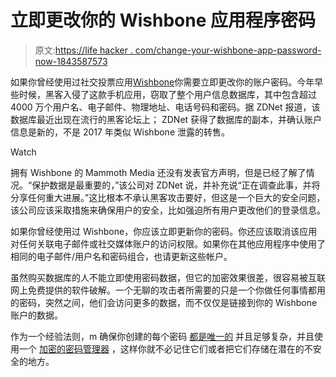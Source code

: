 # 立即更改你的 Wishbone 应用程序密码

> 原文:[https://life hacker . com/change-your-wishbone-app-password-now-1843587573](https://lifehacker.com/change-your-wishbone-app-password-now-1843587573)

如果你曾经使用过社交投票应用[Wishbone](https://wishbone.io/)你需要立即更改你的账户密码。今年早些时候，黑客入侵了这款手机应用，窃取了整个用户信息数据库，其中包含超过 4000 万个用户名、电子邮件、物理地址、电话号码和密码。据 ZDNet 报道，该数据库最近出现在流行的黑客论坛上； ZDNet 获得了数据库的副本，并确认账户信息是新的，不是 2017 年类似 Wishbone 泄露的转售。

Watch

拥有 Wishbone 的 Mammoth Media 还没有发表官方声明，但是已经了解了情况。“保护数据是最重要的，”该公司对 ZDNet 说，并补充说“正在调查此事，并将分享任何重大进展。”这比根本不承认黑客攻击要好，但这是一个巨大的安全问题，该公司应该采取措施来确保用户的安全，比如强迫所有用户更改他们的登录信息。

如果你曾经使用过 Wishbone，你应该立即更新你的密码。你还应该取消该应用对任何关联电子邮件或社交媒体账户的访问权限。如果你在其他应用程序中使用了相同的电子邮件/用户名和密码组合，也请更新这些帐户。

虽然购买数据库的人不能立即使用密码数据，但它的加密效果很差，很容易被互联网上免费提供的软件破解。一个无聊的攻击者所需要的只是一个你做任何事情都用的密码，突然之间，他们会访问更多的数据，而不仅仅是链接到你的 Wishbone 账户的数据。

作为一个经验法则，m 确保你创建的每个密码 [都是唯一的](https://lifehacker.com/how-to-create-secure-passwords-that-arent-impossible-to-1825048324) 并且足够复杂，并且使用一个 [加密的密码管理器](https://lifehacker.com/the-five-best-password-managers-5529133) ，这样你就不必记住它们或者把它们存储在潜在的不安全的地方。